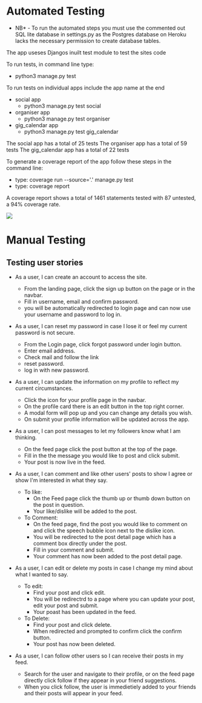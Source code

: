 # Automated Testing

* NB*  - To run the automated steps you must use the commented out SQL lite database in settings.py as the Postgres database on Heroku lacks the necessary permission to create database tables.

The app useses Djangos inuilt test module to test the sites code

To run tests, in command line type:
- python3 manage.py test

To run tests on individual apps include the app name at the end
- social app
    - python3 manage.py test social
- organiser app
    - python3 manage.py test organiser
- gig_calendar app
    - python3 manage.py test gig_calendar

The social app has a total of 25 tests
The organiser app has a total of 59 tests
The gig_calendar app has a total of 22 tests

To generate a coverage report of the app follow these steps in the command line:
- type: coverage run --source='.' manage.py test
- type: coverage report

A coverage report shows a total of 1461 statements tested with 87 untested, a 94% coverage rate.

<img src="https://res.cloudinary.com/daniel-callaghan/image/upload/v1648208438/Screenshot_from_2022-03-25_11-39-41_oaq2is.png"/>


# Manual Testing

## Testing user stories

- As a user, I can create an account to access the site.
    - From the landing page, click the sign up button on the page or in the navbar.
    - Fill in username, email and confirm password.
    - you will be automatically redirected to login page and can now use your username and password to log in.

- As a user, I can reset my password in case I lose it or feel my current password is not secure.
    - From the Login page, click forgot password under login button.
    - Enter email address.
    - Check mail and follow the link
    - reset password.
    - log in with new password.

- As a user, I can update the information on my profile to reflect my current circumstances.
    - Click the icon for your profile page in the navbar.
    - On the profile card there is an edit button in the top right corner.
    - A modal form will pop up and you can change any details you wish.
    - On submit your profile information will be updated across the app.
- As a user, I can post messages to let my followers know what I am thinking.
    - On the feed page click the post button at the top of the page.
    - Fill in the the message you would like to post and click submit.
    - Your post is now live in the feed.
- As a user, I can comment and like other users' posts to show I agree or show I'm interested in what they say.
    - To like:
        - On the Feed page click the thumb up or thumb down button on the post in question.
        - Your like/dislike will be added to the post.
    - To Comment:
        - On the feed page, find the post you would like to comment on and click the speech bubble icon next to the dislike icon.
        - You will be redirected to the post detail page which has a comment box directly under the post.
        - Fill in your comment and submit.
        - Your comment has now been added to the post detail page.
- As a user, I can edit or delete my posts in case I change my mind about what I wanted to say.
    - To edit:
        - Find your post and click edit.
        - You will be redirectrd to a page where you can update your post, edit your post and submit.
        - Your poast has been updated in the feed.
    - To Delete:
        - Find your post and click delete.
        - When redirected and prompted to confirm click the confirm button.
        - Your post has now been deleted.
- As a user, I can follow other users so I can receive their posts in my feed.
    - Search for the user and navigate to their profile, or on the feed page directly click follow if they appear in your friend suggestions.
    - When you click follow, the user is immedietiely added to your friends and their posts will appear in your feed.

